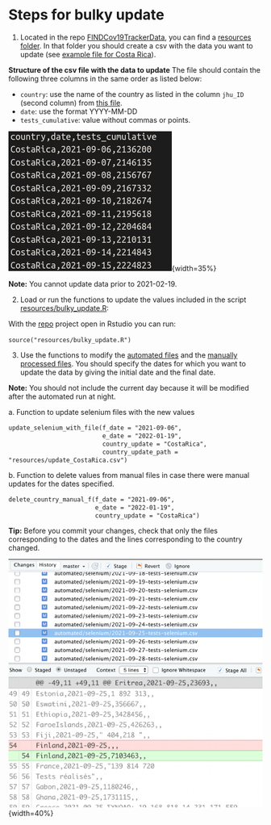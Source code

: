 # Steps for bulky update

1.  Located in the repo [FINDCov19TrackerData](https://github.com/finddx/FINDCov19TrackerData), you can find a [resources folder](https://github.com/finddx/FINDCov19TrackerData/tree/master/resources). In that folder you should create a csv with the data you want to update (see [example file for Costa Rica](https://github.com/finddx/FINDCov19TrackerData/blob/master/resources/update_CostaRica.csv)). 

**Structure of the csv file with the data to update**
The file should contain the following three columns in the same order as listed below:

- `country`: use the name of the country as listed in the column `jhu_ID` (second column) from [this file](https://github.com/finddx/FINDCov19TrackerData/blob/master/resources/countries-urls.csv).
- `date`: use the format YYYY-MM-DD
- `tests_cumulative`: value without commas or points.
  
![Image: Example Costa Rica](CR_example.png){width=35%}

**Note:** You cannot update data prior to 2021-02-19.

2.  Load or run the functions to update the values included in the script [resources/bulky_update.R](https://github.com/finddx/FINDCov19TrackerData/blob/master/resources/bulky_update.R):

With the [repo](https://github.com/finddx/FINDCov19TrackerData) project open in Rstudio you can run:

`source("resources/bulky_update.R")`

3.  Use the functions to modify the [automated files](https://github.com/finddx/FINDCov19TrackerData/tree/master/automated/selenium) and the [manually processed files](https://github.com/finddx/FINDCov19TrackerData/tree/master/manual/processed). You should specify the dates for which you want to update the data by giving the initial date and the final date.

**Note:** You should not include the current day because it will be modified after the automated run at night.

  a.  Function to update selenium files with the new values
  
  ```
  update_selenium_with_file(f_date = "2021-09-06",
                            e_date = "2022-01-19",
                            country_update = "CostaRica",
                            country_update_path = "resources/update_CostaRica.csv")
  ```
  
  b. Function to delete values from manual files in case there were manual updates for the dates specified.
  
  ```
  delete_country_manual_f(f_date = "2021-09-06",
                          e_date = "2022-01-19",
                          country_update = "CostaRica")
  ```
  
**Tip:** Before you commit your changes, check that only the files corresponding to the dates and the lines corresponding to the country changed.

![Image: Example with Finland with RStudio Version Control view](Finland_example.png){width=40%}
